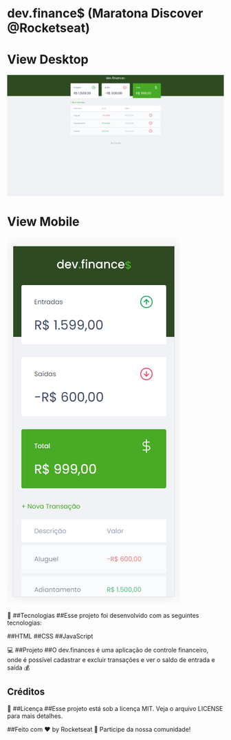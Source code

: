 # dev.finance$ (Maratona Discover @Rocketseat)

# View Desktop

![alt text](https://github.com/glaubermag/maratona-discover/blob/main/assets/devfinance.png?raw=true?raw=true)

# View Mobile

![alt text](https://github.com/glaubermag/maratona-discover/blob/main/assets/devfinancemobile.png?raw=true)

🚀 ##Tecnologias
##Esse projeto foi desenvolvido com as seguintes tecnologias:

##HTML
##CSS
##JavaScript


💻 ##Projeto
##O dev.finances é uma aplicação de controle financeiro, onde é possível cadastrar e excluir transações e ver o saldo de entrada e saída 💰


## Créditos 

📝 ##Licença
##Esse projeto está sob a licença MIT. Veja o arquivo LICENSE para mais detalhes.

##Feito com ♥ by Rocketseat 👋 Participe da nossa comunidade!
